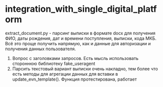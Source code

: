 # integration_with_single_digital_platform
extract_document.py - парсинг выписки в формате docx для получения ФИО, даты рождения, дат и времени поступления, выписки, кода МКБ. Всё это проще получить напрямую, как и данные для авторизации и получения данных пользователя.
1. Вопрос с заголовками запросов. Есть мысль использовать стороннюю библиотеку fake_useragent
2. Парсить текстовый вариант выписки очень накладно, тем более что есть методы для агрегации данных для вставки в update_evn_template(). Функция протестирована, работает
   
